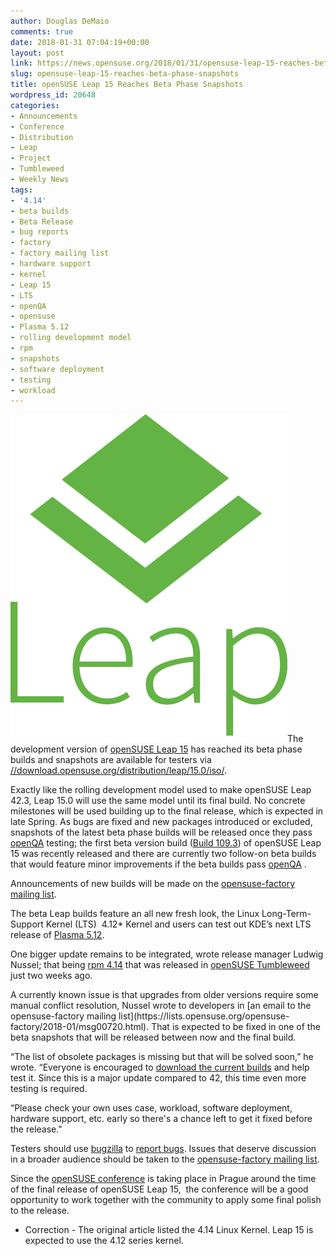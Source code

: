 ```yaml
---
author: Douglas DeMaio
comments: true
date: 2018-01-31 07:04:19+00:00
layout: post
link: https://news.opensuse.org/2018/01/31/opensuse-leap-15-reaches-beta-phase-snapshots/
slug: opensuse-leap-15-reaches-beta-phase-snapshots
title: openSUSE Leap 15 Reaches Beta Phase Snapshots
wordpress_id: 20648
categories:
- Announcements
- Conference
- Distribution
- Leap
- Project
- Tumbleweed
- Weekly News
tags:
- '4.14'
- beta builds
- Beta Release
- bug reports
- factory
- factory mailing list
- hardware support
- kernel
- Leap 15
- LTS
- openQA
- opensuse
- Plasma 5.12
- rolling development model
- rpm
- snapshots
- software deployment
- testing
- workload
---
```


![](/wp-content/uploads/2016/04/Leap-green.png)The development version of [openSUSE Leap 15](//download.opensuse.org/distribution/leap/15.0/iso/) has reached its beta phase builds and snapshots are available for testers via [//download.opensuse.org/distribution/leap/15.0/iso/](//download.opensuse.org/distribution/leap/15.0/iso/).

Exactly like the rolling development model used to make openSUSE Leap 42.3, Leap 15.0 will use the same model until its final build. No concrete milestones will be used building up to the final release, which is expected in late Spring. As bugs are fixed and new packages introduced or excluded, snapshots of the latest beta phase builds will be released once they pass [openQA](https://openqa.opensuse.org/group_overview/50) testing; the first beta version build ([Build 109.3](https://openqa.opensuse.org/group_overview/50)) of openSUSE Leap 15 was recently released and there are currently two follow-on beta builds that would feature minor improvements if the beta builds pass [openQA](https://openqa.opensuse.org/group_overview/50) .

Announcements of new builds will be made on the [opensuse-factory mailing list](https://lists.opensuse.org/opensuse-factory/).

The beta Leap builds feature an all new fresh look, the Linux Long-Term-Support Kernel (LTS)  4.12* Kernel and users can test out KDE’s next LTS release of [Plasma 5.12](https://www.kde.org/announcements/plasma-5.11.95.php).

One bigger update remains to be integrated, wrote release manager Ludwig Nussel; that being [rpm 4.14](//rpm.org/wiki/Releases/4.14.0) that was released in [openSUSE Tumbleweed](https://en.opensuse.org/Portal:Tumbleweed) just two weeks ago.

<!-- more -->A currently known issue is that upgrades from older versions require some manual conflict resolution, Nussel wrote to developers in [an email to the opensuse-factory mailing list](https://lists.opensuse.org/opensuse-factory/2018-01/msg00720.html). That is expected to be fixed in one of the beta snapshots that will be released between now and the final build.

“The list of obsolete packages is missing but that will be solved soon,” he wrote. “Everyone is encouraged to [download the current builds](//download.opensuse.org/distribution/leap/15.0/iso/) and help test it. Since this is a major update compared to 42, this time even more testing is required.

“Please check your own uses case, workload, software deployment, hardware support, etc. early so there's a chance left to get it fixed before the release."

Testers should use [bugzilla](https://en.opensuse.org/openSUSE:Submitting_bug_reports) to [report bugs](https://en.opensuse.org/openSUSE:Submitting_bug_reports). Issues that deserve discussion in a broader audience should be taken to the [opensuse-factory mailing list](https://lists.opensuse.org/opensuse-factory/).

Since the [openSUSE conference](https://events.opensuse.org/) is taking place in Prague around the time of the final release of openSUSE Leap 15,  the conference will be a good opportunity to work together with the community to apply some final polish to the release.



* Correction - The original article listed the 4.14 Linux Kernel. Leap 15 is expected to use the 4.12 series kernel.
